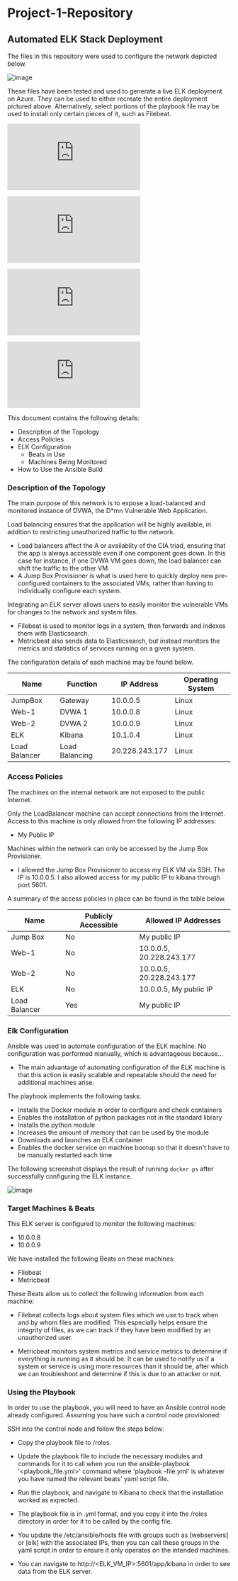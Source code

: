 # Project-1-Repository
## Automated ELK Stack Deployment

The files in this repository were used to configure the network depicted below.

![image](https://user-images.githubusercontent.com/89100194/159202858-626614b1-0547-4bf3-8dfb-4f1463e9f9c5.png)

These files have been tested and used to generate a live ELK deployment on Azure. They can be used to either recreate the entire deployment pictured above. Alternatively, select portions of the playbook file may be used to install only certain pieces of it, such as Filebeat.

![elk.yml](https://github.com/StephenPristupa/Project-1-Repository/tree/main/Ansible/elk.yml.txt)

![filebeat-playbook.yml](https://github.com/StephenPristupa/Project-1-Repository/blob/main/Ansible/filebeat-playbook.yml.txt)

![metricbeat-playbook.yml](https://github.com/StephenPristupa/Project-1-Repository/blob/main/Ansible/metricbeat-playbook.yml.txt)

![pentest.yml](https://github.com/StephenPristupa/Project-1-Repository/blob/main/Ansible/pentest.yml.txt)

This document contains the following details:
- Description of the Topology
- Access Policies
- ELK Configuration
  - Beats in Use
  - Machines Being Monitored
- How to Use the Ansible Build

### Description of the Topology

The main purpose of this network is to expose a load-balanced and monitored instance of DVWA, the D*mn Vulnerable Web Application.

Load balancing ensures that the application will be highly available, in addition to restricting unauthorized traffic to the network.
- Load balancers affect the A or availablity of the CIA triad, ensuring that the app is always accessible even if one component goes down. In this case for instance, if one DVWA VM goes down, the load balancer can shift the traffic to the other VM.
- A Jump Box Provisioner is what is used here to quickly deploy new pre-configured containers to the associated VMs, rather than having to individually configure each system.

Integrating an ELK server allows users to easily monitor the vulnerable VMs for changes to the network and system files.
- Filebeat is used to monitor logs in a system, then forwards and indexes them with Elasticsearch.
- Metricbeat also sends data to Elasticsearch, but instead monitors the metrics and statistics of services running on a given system.

The configuration details of each machine may be found below.

| Name          | Function       | IP Address    | Operating System |
|---------------|----------------|---------------|------------------|
| JumpBox       | Gateway        | 10.0.0.5      | Linux            |
| Web-1         | DVWA 1         | 10.0.0.8      | Linux            |
| Web-2         | DVWA 2         | 10.0.0.9      | Linux            |
| ELK           | Kibana         | 10.1.0.4      | Linux            |
| Load Balancer | Load Balancing | 20.228.243.177| Linux            |

### Access Policies

The machines on the internal network are not exposed to the public Internet. 

Only the LoadBalancer machine can accept connections from the Internet. Access to this machine is only allowed from the following IP addresses:
- My Public IP

Machines within the network can only be accessed by the Jump Box Provisioner.
- I allowed the Jump Box Provisioner to access my ELK VM via SSH. The IP is 10.0.0.5. I also allowed access for my public IP to kibana through port 5601.

A summary of the access policies in place can be found in the table below.

| Name          | Publicly Accessible | Allowed IP Addresses     |
|---------------|---------------------|--------------------------|
| Jump Box      | No                  | My public IP             |
| Web-1         | No                  | 10.0.0.5, 20.228.243.177 |
| Web-2         | No                  | 10.0.0.5, 20.228.243.177 |
| ELK           | No                  | 10.0.0.5, My public IP   |
| Load Balancer | Yes                 | My public IP             |

### Elk Configuration

Ansible was used to automate configuration of the ELK machine. No configuration was performed manually, which is advantageous because...
- The main advantage of automating configuration of the ELK machine is that this action is easily scalable and repeatable should the need for additional machines arise.

The playbook implements the following tasks:
- Installs the Docker module in order to configure and check containers
- Enables the installation of python packages not in the standard library
- Installs the python module
- Increases the amount of memory that can be used by the module
- Downloads and launches an ELK container
- Enables the docker service on machine bootup so that it doesn't have to be manually restarted each time

The following screenshot displays the result of running `docker ps` after successfully configuring the ELK instance.

![image](https://user-images.githubusercontent.com/89100194/159203066-011575d9-992c-40eb-9c3b-90be69e2453d.png)

### Target Machines & Beats

This ELK server is configured to monitor the following machines:
- 10.0.0.8
- 10.0.0.9

We have installed the following Beats on these machines:
- Filebeat
- Metricbeat

These Beats allow us to collect the following information from each machine:

- Filebeat collects logs about system files which we use to track when and by whom files are modified. This especially helps ensure the integrity of files, as we can track if they have been modified by an unauthorized user.

- Metricbeat monitors system metrics and service metrics to determine if everything is running as it should be. It can be used to notify us if a system or service is using more resources than it should be, after which we can troubleshoot and determine if this is due to an attacker or not.

### Using the Playbook
In order to use the playbook, you will need to have an Ansible control node already configured. Assuming you have such a control node provisioned: 

SSH into the control node and follow the steps below:
- Copy the playbook file to /roles.

- Update the playbook file to include the necessary modules and commands for it to call when you run the ansible-playbook '<playbook_file.yml>' command where 'playbook -file.yml' is whatever you have named the relevant beats' yaml script file.

- Run the playbook, and navigate to Kibana to check that the installation worked as expected.
 
- The playbook file is in .yml format, and you copy it into the /roles directory in order for it to be called by the config file.

- You update the /etc/ansible/hosts file with groups such as [webservers] or [elk] with the associated IPs, then you can call these groups in the yaml script in order to ensure it only operates on the intended machines.

- You can navigate to http://<ELK_VM_IP>:5601/app/kibana in order to see data from the ELK server.
